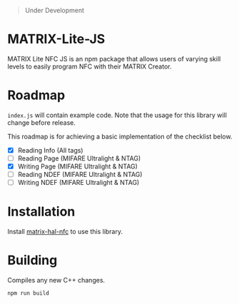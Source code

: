> Under Development

# MATRIX-Lite-JS

MATRIX Lite NFC JS is an npm package that allows users of varying skill levels to easily program NFC with their MATRIX Creator.

# Roadmap
`index.js` will contain example code. Note that the usage for this library will change before release.

This roadmap is for achieving a basic implementation of the checklist below.
- [x] Reading Info (All tags)
- [ ] Reading Page (MIFARE Ultralight & NTAG)
- [x] Writing Page (MIFARE Ultralight & NTAG)
- [ ] Reading NDEF (MIFARE Ultralight & NTAG)
- [ ] Writing NDEF (MIFARE Ultralight & NTAG)

# Installation
Install [matrix-hal-nfc](https://github.com/matrix-io/matrix-hal-nfc) to use this library.

# Building
Compiles any new C++ changes.
```
npm run build
```